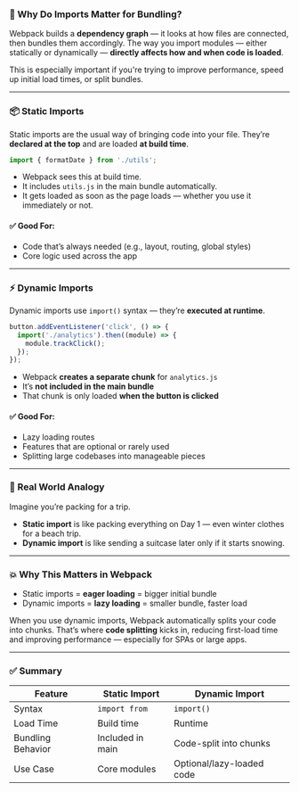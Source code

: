 
### 🤔 Why Do Imports Matter for Bundling?

Webpack builds a **dependency graph** — it looks at how files are connected, then bundles them accordingly.
The way you import modules — either statically or dynamically — **directly affects how and when code is loaded**.

This is especially important if you're trying to improve performance, speed up initial load times, or split bundles.

---

### 📦 Static Imports

Static imports are the usual way of bringing code into your file.
They’re **declared at the top** and are loaded **at build time**.

```js
import { formatDate } from './utils';
```

* Webpack sees this at build time.
* It includes `utils.js` in the main bundle automatically.
* It gets loaded as soon as the page loads — whether you use it immediately or not.

#### ✅ Good For:

* Code that’s always needed (e.g., layout, routing, global styles)
* Core logic used across the app

---

### ⚡ Dynamic Imports

Dynamic imports use `import()` syntax — they’re **executed at runtime**.

```js
button.addEventListener('click', () => {
  import('./analytics').then((module) => {
    module.trackClick();
  });
});
```

* Webpack **creates a separate chunk** for `analytics.js`
* It’s **not included in the main bundle**
* That chunk is only loaded **when the button is clicked**

#### ✅ Good For:

* Lazy loading routes
* Features that are optional or rarely used
* Splitting large codebases into manageable pieces

---

### 🧠 Real World Analogy

Imagine you’re packing for a trip.

* **Static import** is like packing everything on Day 1 — even winter clothes for a beach trip.
* **Dynamic import** is like sending a suitcase later only if it starts snowing.

---

### 💥 Why This Matters in Webpack

* Static imports = **eager loading** = bigger initial bundle
* Dynamic imports = **lazy loading** = smaller bundle, faster load

When you use dynamic imports, Webpack automatically splits your code into chunks.
That’s where **code splitting** kicks in, reducing first-load time and improving performance — especially for SPAs or large apps.

---

### ✅ Summary

| Feature           | Static Import    | Dynamic Import            |
| ----------------- | ---------------- | ------------------------- |
| Syntax            | `import from`    | `import()`                |
| Load Time         | Build time       | Runtime                   |
| Bundling Behavior | Included in main | Code-split into chunks    |
| Use Case          | Core modules     | Optional/lazy-loaded code |


